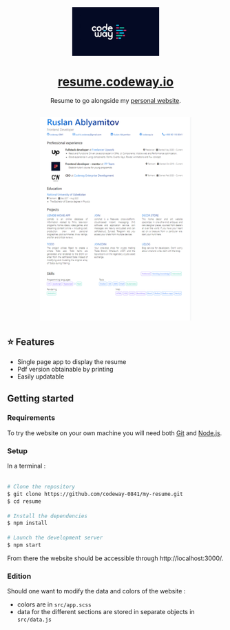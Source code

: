 <div align="center">
  <img alt="Logo" src="src/assets/codeway.jpg" width="40%" />
</div>
<h1 align="center">
  <a href='https://resume.codeway.io/'>resume.codeway.io</a>
</h1>
<p align="center">Resume to go alongside my <a href='https://codeway.io'>personal website</a>.</p>

<h2 align="center">
  <img src="src/assets/resume.jpg" alt="example" width="70%" />
  <br>
</h2>

## ⭐ Features
- Single page app to display the resume
- Pdf version obtainable by printing
- Easily updatable 

## Getting started

### Requirements
To try the website on your own machine you will need both [Git](https://git-scm.com) and [Node.js](https://nodejs.org/en/download/).

### Setup

In a terminal :
```bash

# Clone the repository
$ git clone https://github.com/codeway-0841/my-resume.git
$ cd resume

# Install the dependencies
$ npm install

# Launch the development server
$ npm start
```

From there the website should be accessible through http://localhost:3000/.

### Edition

Should one want to modify the data and colors of the website : 
- colors are in `src/app.scss`
- data for the different sections are stored in separate objects in `src/data.js`

